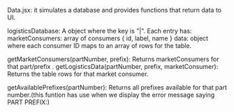 Data.jsx: it simulates a database and provides functions that return data to UI.

logisticsDatabase:
A object where the key is "<partNumber>|<prefix>".
Each entry has:
marketConsumers: array of consumers { id, label, name }
 data: object where each consumer ID maps to an array of rows for the table.


getMarketConsumers(partNumber, prefix): Returns marketConsumers for that part/prefix  .
getLogisticsData(partNumber, prefix, marketConsumer): Returns the table rows for that market consumer.

getAvailablePrefixes(partNumber): Returns all prefixes available for that part number.(this funtion has use when we display the error message saying 
PART PREFIX:<Prefixes>)